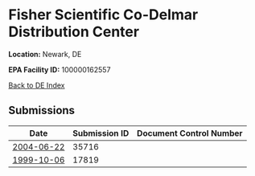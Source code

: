 # Fisher Scientific Co-Delmar Distribution Center

**Location:** Newark, DE

**EPA Facility ID:** 100000162557

[Back to DE Index](../../index.md)

## Submissions

| Date | Submission ID | Document Control Number |
|------|--------------|-------------------------|
| [2004-06-22](submissions/35716.md) | 35716 |  |
| [1999-10-06](submissions/17819.md) | 17819 |  |
